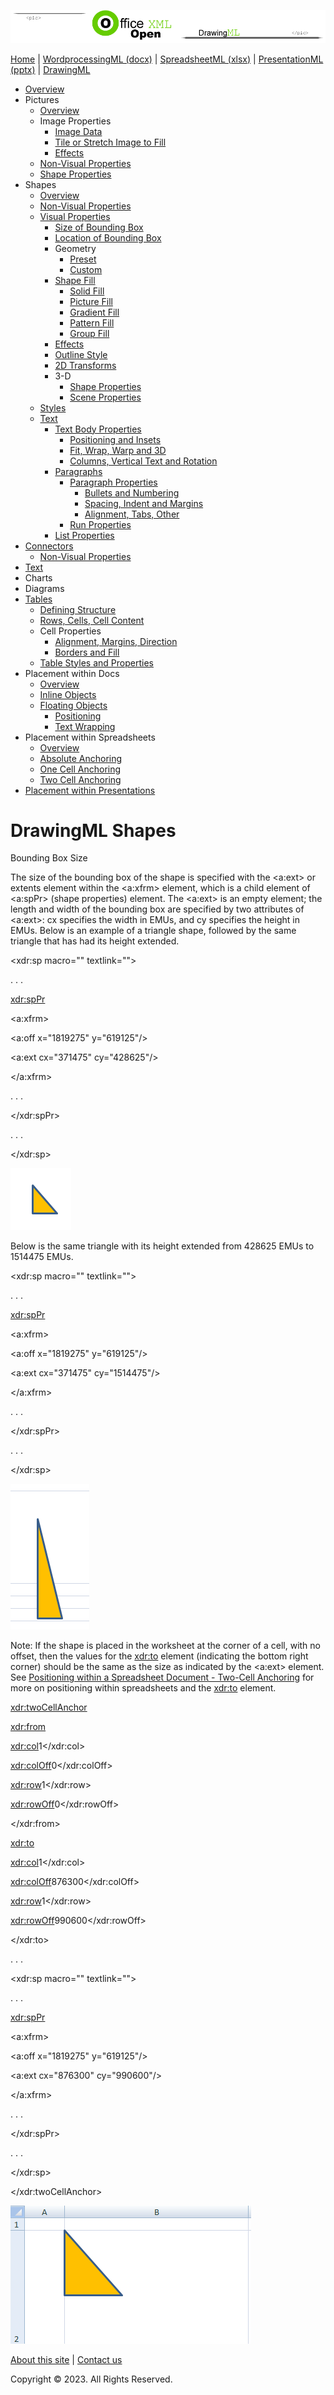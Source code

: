 ![OfficeOpenXML.com](images/drawingMLbanner.png)

[Home](index.php) | [WordprocessingML (docx)](anatomyofOOXML.php) | [SpreadsheetML (xlsx)](anatomyofOOXML-xlsx.php) | [PresentationML (pptx)](anatomyofOOXML-pptx.php) | [DrawingML](drwOverview.php)

* [Overview](drwOverview.php)
* Pictures
  + [Overview](drwPic.php)
  + Image Properties
    - [Image Data](drwPic-ImageData.php)
    - [Tile or Stretch Image to Fill](drwPic-tile.php)
    - [Effects](drwPic-effects.php)
  + [Non-Visual Properties](drwPic-nvPicPr.php)
  + [Shape Properties](drwSp-SpPr.php)
* Shapes
  + [Overview](drwShape.php)
  + [Non-Visual Properties](drwSp-nvSpPr.php)
  + [Visual Properties](drwSp-SpPr.php)
    - [Size of Bounding Box](drwSp-size.php)
    - [Location of Bounding Box](drwSp-location.php)
    - Geometry
      * [Preset](drwSp-prstGeom.php)
      * [Custom](drwSp-custGeom.php)
    - [Shape Fill](drwSp-shapeFill.php)
      * [Solid Fill](drwSp-SolidFill.php)
      * [Picture Fill](drwSp-PictFill.php)
      * [Gradient Fill](drwSp-GradFill.php)
      * [Pattern Fill](drwSp-PattFill.php)
      * [Group Fill](drwSp-grpFill.php)
    - [Effects](drwSp-effects.php)
    - [Outline Style](drwSp-outline.php)
    - [2D Transforms](drwSp-rotate.php)
    - 3-D
      * [Shape Properties](drwSp-3dProps.php)
      * [Scene Properties](drwSp-3dScene.php)
  + [Styles](drwSp-styles.php)
  + [Text](drwSp-text.php)
    - [Text Body Properties](drwSp-text-bodyPr.php)
      * [Positioning and Insets](drwSp-text-bodyPr-inset.php)
      * [Fit, Wrap, Warp and 3D](drwSp-text-bodyPr-fit.php)
      * [Columns, Vertical Text and Rotation](drwSp-text-bodyPr-columns.php)
    - [Paragraphs](drwSp-text-paragraph.php)
      * [Paragraph Properties](drwSp-text-paraProps.php)
        + [Bullets and Numbering](drwSp-text-paraProps-numbering.php)
        + [Spacing, Indent and Margins](drwSp-text-paraProps-margins.php)
        + [Alignment, Tabs, Other](drwSp-text-paraProps-align.php)
      * [Run Properties](drwSp-text-runProps.php)
    - [List Properties](drwSp-text-lstPr.php)
* [Connectors](drwCxnSp.php)
  + [Non-Visual Properties](drwSp-nvCxnSpPr.php)
* [Text](drwSp-textbox.php)
* Charts
* Diagrams
* [Tables](drwTable.php)
  + [Defining Structure](drwTableGrid.php)
  + [Rows, Cells, Cell Content](drwTableRowAndCell.php)
  + Cell Properties
    - [Alignment, Margins, Direction](drwTableCellProperties-alignment.php)
    - [Borders and Fill](drwTableCellProperties-bordersFills.php)
  + [Table Styles and Properties](drwTableStyles.php)
* Placement within Docs
  + [Overview](drwPicInWord.php)
  + [Inline Objects](drwPicInline.php)
  + [Floating Objects](drwPicFloating.php)
    - [Positioning](drwPicFloating-position.php)
    - [Text Wrapping](drwPicFloating-textWrap.php)
* Placement within Spreadsheets
  + [Overview](drwPicInSpread.php)
  + [Absolute Anchoring](drwPicInSpread-absolute.php)
  + [One Cell Anchoring](drwPicInSpread-oneCell.php)
  + [Two Cell Anchoring](drwPicInSpread-twoCell.php)
* [Placement within Presentations](drwPicInPresentation.php)

# DrawingML Shapes

Bounding Box Size

The size of the bounding box of the shape is specified with the <a:ext> or extents element within the <a:xfrm> element, which is a child element of <a:spPr> (shape properties) element. The <a:ext> is an empty element; the length and width of the bounding box are specified by two attributes of <a:ext>: cx specifies the width in EMUs, and cy specifies the height in EMUs. Below is an example of a triangle shape, followed by the same triangle that has had its height extended.

<xdr:sp macro="" textlink="">

. . .

<xdr:spPr>

<a:xfrm>

<a:off x="1819275" y="619125"/>

<a:ext cx="371475" cy="428625"/>

</a:xfrm>

. . .

</xdr:spPr>

. . .

</xdr:sp>

![Shape size](images/drwSp-size1.gif)

Below is the same triangle with its height extended from 428625 EMUs to 1514475 EMUs.

<xdr:sp macro="" textlink="">

. . .

<xdr:spPr>

<a:xfrm>

<a:off x="1819275" y="619125"/>

<a:ext cx="371475" cy="1514475"/>

</a:xfrm>

. . .

</xdr:spPr>

. . .

</xdr:sp>

![Shape size](images/drwSp-size2.gif)

Note: If the shape is placed in the worksheet at the corner of a cell, with no offset, then the values for the <xdr:to> element (indicating the bottom right corner) should be the same as the size as indicated by the <a:ext> element. See [Positioning within a Spreadsheet Document - Two-Cell Anchoring](drwPicInSpread-twoCell.php) for more on positioning within spreadsheets and the <xdr:to> element.

<xdr:twoCellAnchor>

<xdr:from>

<xdr:col>1</xdr:col>

<xdr:colOff>0</xdr:colOff>

<xdr:row>1</xdr:row>

<xdr:rowOff>0</xdr:rowOff>

</xdr:from>

<xdr:to>

<xdr:col>1</xdr:col>

<xdr:colOff>876300</xdr:colOff>

<xdr:row>1</xdr:row>

<xdr:rowOff>990600</xdr:rowOff>

</xdr:to>

. . .

<xdr:sp macro="" textlink="">

. . .

<xdr:spPr>

<a:xfrm>

<a:off x="1819275" y="619125"/>

<a:ext cx="876300" cy="990600"/>

</a:xfrm>

. . .

</xdr:spPr>

. . .

</xdr:sp>

</xdr:twoCellAnchor>

![Shape size](images/drwSp-size3.gif)

  

[About this site](aboutThisSite.php) | [Contact us](contactUs.php)
  
Copyright © 2023. All Rights Reserved.